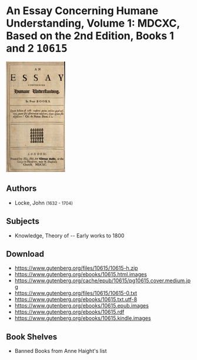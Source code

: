 # An Essay Concerning Humane Understanding, Volume 1: MDCXC, Based on the 2nd Edition, Books 1 and 2 <kbd>10615</kbd>

![](./cover.medium.jpg "")

## Authors


 - Locke, John <small>(1632 - 1704)</small>

## Subjects


 - Knowledge, Theory of -- Early works to 1800

## Download


 - https://www.gutenberg.org/files/10615/10615-h.zip
 - https://www.gutenberg.org/ebooks/10615.html.images
 - https://www.gutenberg.org/cache/epub/10615/pg10615.cover.medium.jpg
 - https://www.gutenberg.org/files/10615/10615-0.txt
 - https://www.gutenberg.org/ebooks/10615.txt.utf-8
 - https://www.gutenberg.org/ebooks/10615.epub.images
 - https://www.gutenberg.org/ebooks/10615.rdf
 - https://www.gutenberg.org/ebooks/10615.kindle.images

## Book Shelves


 - Banned Books from Anne Haight's list
